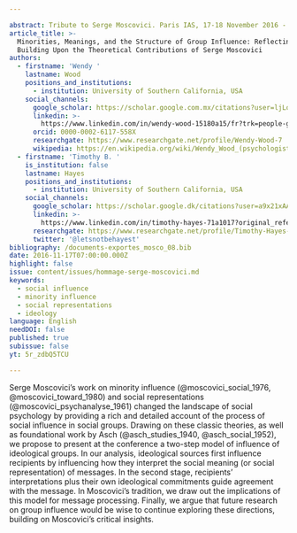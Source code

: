 ```yaml
---

abstract: Tribute to Serge Moscovici. Paris IAS, 17-18 November 2016 - Session 2
article_title: >-
  Minorities, Meanings, and the Structure of Group Influence: Reflecting and
  Building Upon the Theoretical Contributions of Serge Moscovici
authors:
  - firstname: 'Wendy '
    lastname: Wood
    positions_and_institutions:
      - institution: University of Southern California, USA
    social_channels:
      google_scholar: https://scholar.google.com.mx/citations?user=ljLqYGEAAAAJ&hl=it
      linkedin: >-
        https://www.linkedin.com/in/wendy-wood-15180a15/fr?trk=people-guest_people_search-card
      orcid: 0000-0002-6117-558X
      researchgate: https://www.researchgate.net/profile/Wendy-Wood-7
      wikipedia: https://en.wikipedia.org/wiki/Wendy_Wood_(psychologist)
  - firstname: 'Timothy B. '
    is_institution: false
    lastname: Hayes
    positions_and_institutions:
      - institution: University of Southern California, USA
    social_channels:
      google_scholar: https://scholar.google.dk/citations?user=a9x21xAAAAAJ&hl=ja
      linkedin: >-
        https://www.linkedin.com/in/timothy-hayes-71a1017?original_referer=https%3A%2F%2Fwww.google.com%2F
      researchgate: https://www.researchgate.net/profile/Timothy-Hayes-2
      twitter: '@letsnotbehayest'
bibliography: /documents-exportes_mosco_08.bib
date: 2016-11-17T07:00:00.000Z
highlight: false
issue: content/issues/hommage-serge-moscovici.md
keywords:
  - social influence
  - minority influence
  - social representations
  - ideology
language: English
needDOI: false
published: true
subissue: false
yt: 5r_zdbQ5TCU

---
```



Serge Moscovici’s work on minority influence (@moscovici_social_1976, @moscovici_toward_1980) and social representations (@moscovici_psychanalyse_1961) changed the landscape of social psychology by providing a rich and detailed account of the process of social influence in social groups. Drawing on these classic theories, as well as foundational work by Asch (@asch_studies_1940, @asch_social_1952), we propose to present at the conference a two-step model of influence of ideological groups. In our analysis, ideological sources first influence recipients by influencing how they interpret the social meaning (or social representation) of messages. In the second stage, recipients’ interpretations plus their own ideological commitments guide agreement with the message. In Moscovici’s tradition, we draw out the implications of this model for message processing. Finally, we argue that future research on group influence would be wise to continue exploring these directions, building on Moscovici’s critical insights.

<Youtube yt="5r_zdbQ5TCU" caption="Minorities Meanings and the Structure of Group Influence"></Youtube>